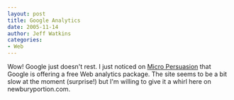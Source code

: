 ```yaml
---
layout: post
title: Google Analytics
date: 2005-11-14
author: Jeff Watkins
categories:
- Web
---
```


Wow! Google just doesn't rest. I just noticed on [Micro Persuasion](http://www.micropersuasion.com/2005/11/google_launches.html) that Google is offering a free Web analytics package. The site seems to be a bit slow at the moment (surprise!) but I'm willing to give it a whirl here on newburyportion.com.